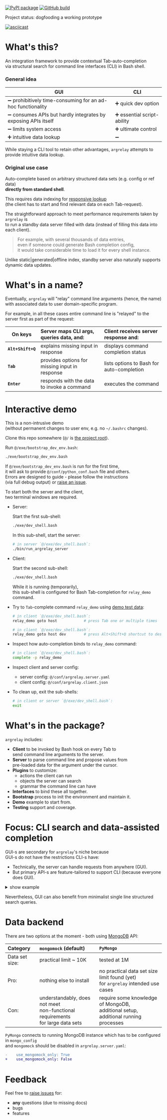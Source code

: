 
[![PyPI package](https://badge.fury.io/py/argrelay.svg)](https://badge.fury.io/py/argrelay)
[![GitHub build](https://github.com/argrelay/argrelay/actions/workflows/argrelay.bootstrap.yaml/badge.svg?branch=main)](https://github.com/argrelay/argrelay/actions/workflows/argrelay.bootstrap.yaml)

Project status: dogfooding a working prototype

<a name="argrelay-secreencast"></a>
[![asciicast](https://asciinema.org/a/LTHj0DHN2kfXJCHCGuJugNG4P.svg)](https://asciinema.org/a/LTHj0DHN2kfXJCHCGuJugNG4P)

<!--
See: docs/dev_notes/screencast_notes.md
-->

<a name="argrelay-about"></a>
# What's this?

An integration framework to provide contextual Tab-auto-completion<br/>
via structural search for command line interfaces (CLI) in Bash shell.

<a name="argrelay-general-idea"></a>
### General idea

| GUI                                                                            | CLI                                        |
|--------------------------------------------------------------------------------|--------------------------------------------|
| :heavy_minus_sign: prohibitively time-consuming for an ad-hoc functionality    | :heavy_plus_sign: quick dev option         |
| :heavy_minus_sign: consumes APIs but hardly integrates by exposing APIs itself | :heavy_plus_sign: essential script-ability |
| :heavy_minus_sign: limits system access                                        | :heavy_plus_sign: ultimate control         |
| :heavy_plus_sign: intuitive data lookup                                        | :heavy_minus_sign:                         |

While staying a CLI tool to retain other advantages, `argrelay` attempts to provide intuitive data lookup.

<a name="argrelay-original-use-case"></a>
### Original use case

Auto-complete based on arbitrary structured data sets (e.g. config or ref data)<br/>
**directly from standard shell**.

This requires data indexing for [responsive lookup][completion_perf_notes.md]<br/>
(the client has to start and find relevant data on each Tab-request).

The straightforward approach to meet performance requirements taken by `argrelay` is<br/>
to run a standby data server filled with data (instead of filling this data into each client).
> For example, with several thousands of data entries,<br/>
> even if someone could generate Bash completion config,<br/>
> it would take considerable time to load it for every shell instance.

Unlike static|generated|offline index, standby server also naturally supports dynamic data updates.

<!--
<a name="argrelay-accidental-use-case"></a>
### Accidental use cases

Familiar terminal with:
*   data-intensive CLI and seamless search through live data
*   minimalistic enum-based query syntax
*   catalogues of selectable functions with unified/redefined CLI
-->

<a name="argrelay-name"></a>
# What's in a name?

Eventually, `argrelay` will "relay" command line arguments (hence, the name)<br/>
with associated data to user domain-specific program.

For example, in all these cases entire command line is "relayed" to the server first as part of the request:

| On keys           | Server maps CLI args, queries data, and:       | Client receives server response and:      |
|-------------------|:-----------------------------------------------|:------------------------------------------|
| **`Alt+Shift+Q`** | explains missing input in response             | displays command completion status        |
| **`Tab`**         | provides options for missing input in response | lists options to Bash for auto-completion |
| **`Enter`**       | responds with the data to invoke a command     | executes the command                      |

<a name="argrelay-demo"></a>
# Interactive demo

This is a non-intrusive demo<br/>
(without permanent changes to user env, e.g. no `~/.bashrc` changes).

Clone this repo somewhere (`@/` is [the project root][FS_29_54_67_86.dir_structure.md]).

Run `@/exe/bootstrap_dev_env.bash`:

```sh
./exe/bootstrap_dev_env.bash
```

If `@/exe/bootstrap_dev_env.bash` is run for the first time,<br/>
it will ask to provide `@/conf/python_conf.bash` file and others.<br/>
Errors are designed to guide - please follow the instructions<br/>
(via full debug output) or [raise an issue][repo_issues].

To start both the server and the client,<br/>
two terminal windows are required.

*   Server:

    Start the first sub-shell:

    ```sh
    ./exe/dev_shell.bash
    ```

    In this sub-shell, start the server:

    ```sh
    # in server `@/exe/dev_shell.bash`:
    ./bin/run_argrelay_server
    ```

*   Client:

    Start the second sub-shell:

    ```sh
    ./exe/dev_shell.bash
    ```

    While it is running (temporarily),<br/>
    this sub-shell is configured for Bash Tab-completion for `relay_demo` command.

*   Try to `Tab`-complete command `relay_demo` using [demo test data][TD_63_37_05_36.demo_services_data.md]:

    ```sh
    # in client `@/exe/dev_shell.bash`:
    relay_demo goto host            # press Tab one or multiple times
    ```

    ```sh
    # in client `@/exe/dev_shell.bash`:
    relay_demo goto host dev        # press Alt+Shift+Q shortcut to describe command line args
    ```

*   Inspect how auto-completion binds to `relay_demo` command:

    ```sh
    # in client `@/exe/dev_shell.bash`:
    complete -p relay_demo
    ```

*   Inspect client and server config:

    *   server config: `@/conf/argrelay.server.yaml`
    *   client config: `@/conf/argrelay.client.json`

*   To clean up, exit the sub-shells:

    ```sh
    # in client or server `@/exe/dev_shell.bash`:
    exit
    ```

<a name="argrelay-excludes"></a>
# What's in the package?

`argrelay` includes:
*   **Client** to be invoked by Bash hook on every Tab to<br/>
    send command line arguments to the server.
*   **Server** to parse command line and propose values from<br/>
    pre-loaded data for the argument under the cursor.
*   **Plugins** to customize:
    *   actions the client can run
    *   objects the server can search
    *   grammar the command line can have
*   **Interfaces** to bind these all together.
*   **Bootstrap** process to init the environment and maintain it.
*   **Demo** example to start from.
*   **Testing** support and coverage.

<a name="argrelay-focus"></a>
# Focus: CLI search and data-assisted completion

GUI-s are secondary for `argrelay`'s niche because<br/>
GUI-s do not have the restrictions CLI-s have:
*   Technically, the server can handle requests from anywhere (GUI).
*   But primary API-s are feature-tailored to support CLI (because everyone does GUI).

<details>
<summary>show example</summary>
For example, in GUI-s, typing a query into a search bar may easily be accompanied by<br/>
(1) a separate (from the search bar) window area<br/>
(2) with individually selectable<br/>
(3) full-text-search results<br/>
(4) populated **async-ly** with typing.<br/>

In CLI-s, `grep` does (3) full-text-search, but what about the rest (1), (2), (4)?

To facilitate selection of results,<br/>
catalogue-like navigation via structured search (rather than full-text-search) with auto-completion<br/>
seems the answer.
</details>

Nevertheless, GUI can also benefit from minimalist single line structured search queries.

<!-- TODO: update the doc first before publishing its link
Learn more about [how search works][how_search_works.md].
-->

<a name="argrelay-backend"></a>
# Data backend

There are two options at the moment - both using [MongoDB][MongoDB] API:

| Category       | `mongomock` (default)                                                                   | `PyMongo`                                                                                        |
|:---------------|:----------------------------------------------------------------------------------------|:-------------------------------------------------------------------------------------------------|
| Data set size: | practical limit ~ 10K                                                                   | tested at 1M                                                                                     |
| Pro:           | nothing else to install                                                                 | no practical data set size limit found (yet)<br/> for `argrelay` intended use cases              |
| Con:           | understandably, does not meet<br/> non-functional requirements<br/> for large data sets | require some knowledge of MongoDB,<br/> additional setup,<br/> additional running processes<br/> |

`PyMongo` connects to running MongoDB instance which has to be configured in `mongo_config`<br/>
and `mongomock` should be disabled in `argrelay.server.yaml`:

```diff
-    use_mongomock_only: True
+    use_mongomock_only: False
```

<a name="argrelay-feedback"></a>
# Feedback

Feel free to [raise issues][repo_issues] for:
*   **any** questions (due to missing docs)
*   bugs
*   features

<!-- refs ---------------------------------------------------------------------------------------------------------- -->

[completion_perf_notes.md]: docs/dev_notes/completion_perf_notes.md
[MongoDB]: https://www.mongodb.com/
[TD_63_37_05_36.demo_services_data.md]: docs/test_data/TD_63_37_05_36.demo_services_data.md
[how_search_works.md]: docs/dev_notes/how_search_works.md
[repo_issues]: https://github.com/argrelay/argrelay/issues
[FS_29_54_67_86.dir_structure.md]: docs/feature_stories/FS_29_54_67_86.dir_structure.md
